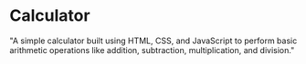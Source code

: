 # Calculator
"A simple calculator built using HTML, CSS, and JavaScript to perform basic arithmetic operations like addition, subtraction, multiplication, and division."
